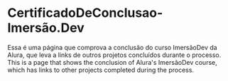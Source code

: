 # CertificadoDeConclusao- Imersão.Dev
Essa é uma página que comprova a conclusão do curso ImersãoDev da Alura, que leva a links de outros projetos concluídos durante o processo.
This is a page that shows the conclusion of Alura's ImersãoDev course, which has links to other projects completed during the process.
